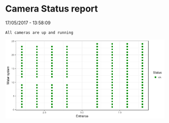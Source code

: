 Camera Status report
================
17/05/2017 - 13:58:09

    All cameras are up and running

![](camreport_files/figure-markdown_github/unnamed-chunk-2-1.png)
